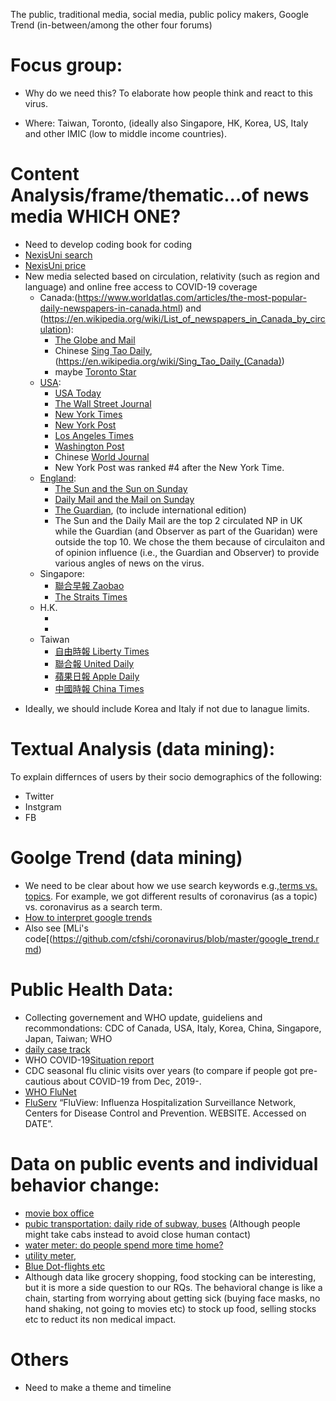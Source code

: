 The public, traditional media, social media, public policy makers, Google Trend (in-between/among the other four forums)

# Focus group:
- Why do we need this?  To elaborate how people think and react to this virus.
* Where:  Taiwan, Toronto, (ideally also Singapore, HK, Korea, US, Italy and other IMIC (low to middle income countries).

# Content Analysis/frame/thematic...of news media  WHICH ONE?
* Need to develop coding book for coding
* [NexisUni search](https://advance.lexis.com/bisacademicresearchhome?crid=aa32e889-3f4b-4e3b-95b7-51a5bfc1b15a&pdmfid=1516831&pdisurlapi=true)
* [NexisUni price](https://www.lexisnexis.ca/en-ca/terms/quicklaw-per-search-pricing.page)
* New media selected based on circulation, relativity (such as region and language) and online free access to COVID-19 coverage
  - Canada:(https://www.worldatlas.com/articles/the-most-popular-daily-newspapers-in-canada.html) and (https://en.wikipedia.org/wiki/List_of_newspapers_in_Canada_by_circulation): 
    - [The Globe and Mail](https://www.theglobeandmail.com/) 
    - Chinese [Sing Tao Daily](https://www.singtao.ca/toronto/?variant=zh-hk), (https://en.wikipedia.org/wiki/Sing_Tao_Daily_(Canada))     
    - maybe [Toronto Star](https://www.theglobeandmail.com/)
  - [USA](https://www.cision.com/us/blogs/2019/01/top-ten-us-daily-newspapers/):
    - [USA Today](https://www.usatoday.com/)
    - [The Wall Street Journal](https://www.wsj.com/)
    - [New York Times](https://www.nytimes.com/)
    - [New York Post](https://nypost.com/)
    - [Los Angeles Times](https://www.latimes.com/)
    - [Washington Post](https://www.washingtonpost.com/)
    - Chinese [World Journal](https://en.wikipedia.org/wiki/World_Journal)
    - New York Post was ranked #4 after the New York Time. 
  - [England](https://www.statista.com/statistics/529060/uk-newspaper-market-by-circulation/):
    - [The Sun and the Sun on Sunday](https://www.thesun.co.uk/)
    - [Daily Mail and the Mail on Sunday](https://www.dailymail.co.uk/home/index.html)
    - [The Guardian](https://www.theguardian.com/uk), (to include international edition)
    - The Sun and the Daily Mail are the top 2 circulated NP in UK while the Guardian (and Observer as part of the Guaridan) were outside the top 10.  We chose the them because of circulaiton and of opinion influence (i.e., the Guardian and Observer) to provide various angles of news on the virus.
  - Singapore:
    - [聯合早報 Zaobao](https://www.zaobao.com.sg/)
    - [The Straits Times](https://www.straitstimes.com/global)
  - H.K.
    - []()
    - []()
  - Taiwan
    - [自由時報 Liberty Times](https://www.ltn.com.tw/)
    - [聯合報 United Daily](https://udn.com/news/index)
    - [蘋果日報 Apple Daily](https://hk.appledaily.com/hit)
    - [中國時報 China Times](https://www.chinatimes.com/newspapers/2601?chdtv)

- Ideally, we should include Korea and Italy if not due to lanague limits.

# Textual Analysis (data mining):

To explain differnces of users by their socio demographics of the following: 
* Twitter
* Instgram
* FB

# Goolge Trend (data mining)
* We need to be clear about how we use search keywords e.g.,[terms vs. topics](https://support.google.com/trends/answer/4359550?hl=en).  For example, we got different results of coronavirus (as a topic) vs. coronavirus as a search term.
* [How to interpret google trends](https://medium.com/google-news-lab/what-is-google-trends-data-and-what-does-it-mean-b48f07342ee8)
* Also see [MLi's code[(https://github.com/cfshi/coronavirus/blob/master/google_trend.rmd)

# Public Health Data:
* Collecting governement and WHO update, guideliens and recommondations: CDC of Canada, USA, Italy, Korea, China, Singapore, Japan, Taiwan; WHO
* [daily case track](https://www.worldometers.info/coronavirus/)
* WHO COVID-19[Situation report](https://www.who.int/docs/default-source/coronaviruse/situation-reports/20200308-sitrep-48-covid-19.pdf?sfvrsn=16f7ccef_4)
* CDC seasonal flu clinic visits over years (to compare if people got pre-cautious about COVID-19 from Dec, 2019-.
* [WHO FluNet](https://www.who.int/influenza/gisrs_laboratory/flunet/en/)
* [FluServ](https://gis.cdc.gov/GRASP/Fluview/FluHospRates.html) “FluView: Influenza Hospitalization Surveillance Network, Centers for Disease Control and Prevention. WEBSITE. Accessed on DATE”.


# Data on public events and individual behavior change:
* [movie box office](https://www.boxofficemojo.com/calendar/?ref_=bo_nb_in_tab)
* [pubic transportation:  daily ride of subway, buses]() (Although people might take cabs instead to avoid close human contact)
* [water meter: do people spend more time home?]()
* [utility meter](), 
* [Blue Dot-flights etc](https://bluedot.global/products/)
* Although data like grocery shopping, food stocking can be interesting, but it is more a side question to our RQs.  The behavioral change is like a chain, starting from worrying about getting sick (buying face masks, no hand shaking, not going to movies etc) to stock up food, selling stocks etc to reduct its non medical impact.

# Others
* Need to make a theme and timeline

